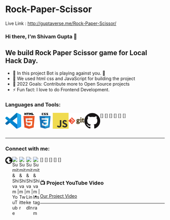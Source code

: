 # Rock-Paper-Scissor
Live Link : http://guptaverse.me/Rock-Paper-Scissor/

### Hi there, I'm Shivam Gupta 👋 

## We build Rock Paper Scissor game for Local Hack Day.

- 🌱 In this project Bot is playing against you. 🤣
- 👯 We used html css and JavaScript for building the project
- 🥅 2022 Goals: Contribute more to Open Source projects
- ⚡ Fun fact: I love to do Frontend Development.

### Languages and Tools:

[<img align="left" alt="Visual Studio Code" width="50px" src="https://raw.githubusercontent.com/github/explore/80688e429a7d4ef2fca1e82350fe8e3517d3494d/topics/visual-studio-code/visual-studio-code.png" />]
[<img align="left" alt="HTML5" width="50px" src="https://raw.githubusercontent.com/github/explore/80688e429a7d4ef2fca1e82350fe8e3517d3494d/topics/html/html.png" />]
[<img align="left" alt="CSS3" width="50px" src="https://raw.githubusercontent.com/github/explore/80688e429a7d4ef2fca1e82350fe8e3517d3494d/topics/css/css.png" />]
[<img align="left" alt="JavaScript" width="50px" src="https://raw.githubusercontent.com/github/explore/80688e429a7d4ef2fca1e82350fe8e3517d3494d/topics/javascript/javascript.png" />]
[<img align="left" alt="Git" width="50px" src="https://raw.githubusercontent.com/github/explore/80688e429a7d4ef2fca1e82350fe8e3517d3494d/topics/git/git.png" />]
[<img align="left" alt="GitHub" width="50px" src="https://raw.githubusercontent.com/github/explore/78df643247d429f6cc873026c0622819ad797942/topics/github/github.png" />]

<br />
<br />

---

### Connect with me:

[<img align="left" alt="Sumit & Shivam" width="22px" src="https://raw.githubusercontent.com/iconic/open-iconic/master/svg/globe.svg" />]
[<img align="left" alt="Sumit & Shivam | YouTube" width="22px" src="https://cdn.jsdelivr.net/npm/simple-icons@v3/icons/youtube.svg" />]
[<img align="left" alt="Sumit & Shivam | Twitter" width="22px" src="https://cdn.jsdelivr.net/npm/simple-icons@v3/icons/twitter.svg" />]
[<img align="left" alt="Sumit & Shivam | LinkedIn" width="22px" src="https://cdn.jsdelivr.net/npm/simple-icons@v3/icons/linkedin.svg" />]
[<img align="left" alt="Sumit & Shivam | Instagram" width="22px" src="https://cdn.jsdelivr.net/npm/simple-icons@v3/icons/instagram.svg" />]

<br />

### 📺 Project YouTube Video

<!-- YOUTUBE:START -->
- [Our Project Video](https://www.youtube.com/watch?v=IQT63geIbHY)
<!-- YOUTUBE:END -->

---